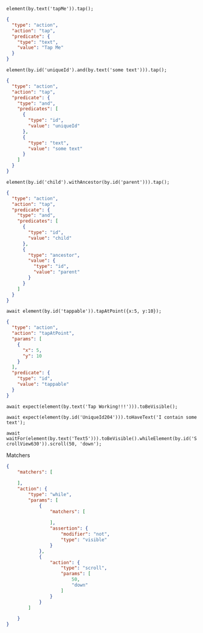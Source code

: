 `element(by.text('tapMe')).tap();`


```json
{
  "type": "action",
  "action": "tap",
  "predicate": {
    "type": "text",
    "value": "Tap Me"
  }
}

```

`element(by.id('uniqueId').and(by.text('some text'))).tap();`

```json
{
  "type": "action",
  "action": "tap",
  "predicate": {
    "type": "and",
    "predicates": [
      {
        "type": "id",
        "value": "uniqueId"
      },
      {
        "type": "text",
        "value": "some text"
      }
    ]
  }
}
```

`element(by.id('child').withAncestor(by.id('parent'))).tap();`

```json
{
  "type": "action",
  "action": "tap",
  "predicate": {
    "type": "and",
    "predicates": [
      {
        "type": "id",
        "value": "child"
      },
      {
        "type": "ancestor",
        "value": {
          "type": "id",
          "value": "parent"
        }
      }
    ]
  }
}
```

`await element(by.id('tappable')).tapAtPoint({x:5, y:10});`


```json
{
  "type": "action",
  "action": "tapAtPoint",
  "params": [
    {
      "x": 5,
      "y": 10
    }
  ],
  "predicate": {
    "type": "id",
    "value": "tappable"
  }
}
```


`await expect(element(by.text('Tap Working!!!'))).toBeVisible();`


`await expect(element(by.id('UniqueId204'))).toHaveText('I contain some text');`


`await waitFor(element(by.text('Text5'))).toBeVisible().whileElement(by.id('ScrollView630')).scroll(50, 'down');`




Matchers






```json
{
    "matchers": [
        
    ],
    "action": {
        "type": "while",
        "params": [
            {
                "matchers": [
                    
                ],
                "assertion": {
                    "modifier": "not",
                    "type": "visible"
                }
            },
            {
                "action": {
                    "type": "scroll",
                    "params": [
                        50,
                        "down"
                    ]
                }
            }
        ]

    }
}
```
